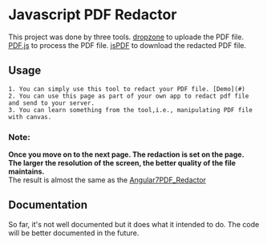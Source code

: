 # Javascript PDF Redactor

This project was done by three tools. 
	[dropzone](https://github.com/enyo/dropzone) to uploade the PDF file.
	[PDF.js](https://github.com/mozilla/pdf.js/) to process the PDF file.
	[jsPDF](https://github.com/MrRio/jsPDF) to download the redacted PDF file.

## Usage
	1. You can simply use this tool to redact your PDF file. [Demo](#)
	2. You can use this page as part of your own app to redact pdf file and send to your server.
	3. You can learn something from the tool,i.e., manipulating PDF file with canvas.
### Note:
**Once you move on to the next page. The redaction is set on the page.**<br/>
**The larger the resolution of the screen, the better quality of the file maintains.**<br/>
The result is almost the same as the [Angular7PDF_Redactor](https://github.com/ldu2/PDFRedactor/tree/master/Angular7PDF_Redactor)
## Documentation
So far, it's not well documented but it does what it intended to do.
The code will be better documented in the future.
